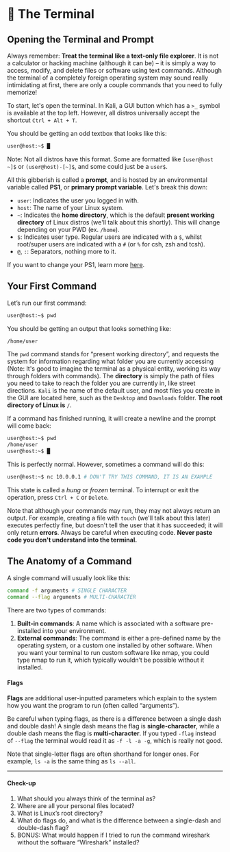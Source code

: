 # 💾 The Terminal

## Opening the Terminal and Prompt

Always remember: **Treat the terminal like a text-only file explorer**. It is not a calculator or hacking machine (although it can be) – it is simply a way to access, modify, and delete files or software using text commands. Although the terminal of a completely foreign operating system may sound really intimidating at first, there are only a couple commands that you need to fully memorize!

To start, let's open the terminal. In Kali, a GUI button which has a `>_` symbol is available at the top left. However, all distros universally accept the shortcut `Ctrl + Alt + T`.

You should be getting an odd textbox that looks like this:

```bash
user@host:~$ █
```

Note: Not all distros have this format. Some are formatted like `[user@host ~]$` or `(user@host)-[~]$`, and some could just be a `user$`.

All this gibberish is called a **prompt**, and is hosted by an environmental variable called **PS1**, or **primary prompt variable**. Let's break this down:

* `user`: Indicates the user you logged in with.
* `host`: The name of your Linux system.
* `~`: Indicates the **home directory**, which is the default **present working directory** of Linux distros (we'll talk about this shortly). This will change depending on your PWD (ex. `/home`).
* `$`: Indicates user type. Regular users are indicated with a `$`, whilst root/super users are indicated with a `#` (or `%` for csh, zsh and tcsh).
* `@`, `:`: Separators, nothing more to it.

If you want to change your PS1, learn more [here](https://linuxconfig.org/bash-prompt-basics).

## Your First Command

Let’s run our first command:

```bash
user@host:~$ pwd
```

You should be getting an output that looks something like:

```bash
/home/user
```

The `pwd` command stands for “present working directory”, and requests the system for information regarding what folder you are currently accessing (Note: It's good to imagine the terminal as a physical entity, working its way through folders with commands). The **directory** is simply the path of files you need to take to reach the folder you are currently in, like street directions. `Kali` is the name of the default user, and most files you create in the GUI are located here, such as the `Desktop` and `Downloads` folder. **The root directory of Linux is** `/`.

If a command has finished running, it will create a newline and the prompt will come back:

```bash
user@host:~$ pwd
/home/user
user@host:~$ █
```

This is perfectly normal. However, sometimes a command will do this:

```bash
user@host:~$ nc 10.0.0.1 # DON'T TRY THIS COMMAND, IT IS AN EXAMPLE


```

This state is called a _hung_ or _frozen_ terminal. To interrupt or exit the operation, press `Ctrl + C` or `Delete`.

Note that although your commands may run, they may not always return an output. For example, creating a file with `touch` (we'll talk about this later) executes perfectly fine, but doesn't tell the user that it has succeeded; it will only return **errors**. Always be careful when executing code. **Never paste code you don't understand into the terminal.**

## The Anatomy of a Command

A single command will usually look like this:

```bash
command -f arguments # SINGLE CHARACTER
command --flag arguments # MULTI-CHARACTER
```

There are two types of commands:

1. **Built-in commands**: A name which is associated with a software pre-installed into your environment.
2. **External commands**: The command is either a pre-defined name by the operating system, or a custom one installed by other software. When you want your terminal to run custom software like nmap, you could type nmap to run it, which typically wouldn’t be possible without it installed.

#### Flags

**Flags** are additional user-inputted parameters which explain to the system how you want the program to run (often called “arguments”).

Be careful when typing flags, as there is a difference between a single dash and double dash! A single dash means the flag is **single-character**, while a double dash means the flag is **multi-character**. If you typed `-flag` instead of `--flag` the terminal would read it as `-f -l -a -g`, which is really not good.

Note that single-letter flags are often shorthand for longer ones. For example, `ls -a` is the same thing as `ls --all`.

***

#### Check-up

1. What should you always think of the terminal as?
2. Where are all your personal files located?
3. What is Linux’s root directory?
4. What do flags do, and what is the difference between a single-dash and double-dash flag?
5. BONUS: What would happen if I tried to run the command wireshark without the software “Wireshark” installed?
